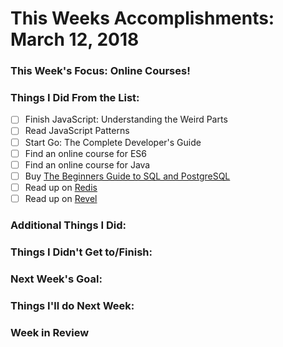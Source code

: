 # This Weeks Accomplishments: March 12, 2018

### This Week's Focus: Online Courses!

### Things I Did From the List:
- [ ] Finish JavaScript: Understanding the Weird Parts
- [ ] Read JavaScript Patterns
- [ ] Start Go: The Complete Developer's Guide
- [ ] Find an online course for ES6
- [ ] Find an online course for Java
- [ ] Buy [The Beginners Guide to SQL and PostgreSQL](https://www.udemy.com/sql-the-beginners-guide/)
- [ ] Read up on [Redis](https://redis.io/)
- [ ] Read up on [Revel](https://revel.github.io/)

### Additional Things I Did:

### Things I Didn't Get to/Finish:

### Next Week's Goal: 

### Things I'll do Next Week:

### Week in Review